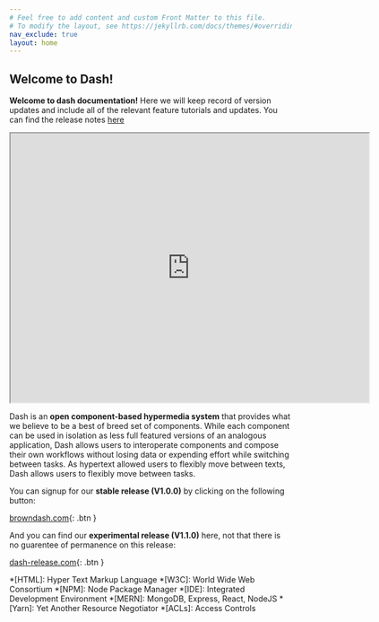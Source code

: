 ```yaml
---
# Feel free to add content and custom Front Matter to this file.
# To modify the layout, see https://jekyllrb.com/docs/themes/#overriding-theme-defaults
nav_exclude: true
layout: home
---
```

## Welcome to Dash!

**Welcome to dash documentation!** Here we will keep record of version updates and include all of the relevant feature tutorials and updates. You can find the release notes [here](/release-notes) 

<iframe src="https://drive.google.com/file/d/1hzoaU-VZBnIk1y4aOYQkbuCobunOCMd6/preview" width="640" height="480" allow="autoplay"></iframe>


Dash is an **open component-based hypermedia system** that provides what we believe to be a best of breed set of components. While each component can be used in isolation as less full featured versions of an analogous application, Dash allows users to interoperate components and compose their own workflows without losing data or expending effort while switching between tasks. As hypertext allowed users to flexibly move between texts, Dash allows users to flexibly move between tasks.

You can signup for our **stable release (V1.0.0)** by clicking on the following button:

[browndash.com](https://browndash.com/signup){: .btn }

And you can find our **experimental release (V1.1.0)** here, not that there is no guarentee of permanence on this release:

[dash-release.com](dash-release.eastus.cloudapp.azure.com:1050/signup){: .btn }



<!-- TYPESCRIPT CODE BLOCKS  
```typescript
const list = [10, 20];
console.log(list.map(x => (x * x)))
```
-->

 
<!-- HOW TO CHANGE COLOR IN MARKDOWN
<span style="background:aliceblue">some text with a **lightblue** background</span>

<span style="color:red">some **red** text</span> 
-->

<!-- These are a list of shortcuts available. -->
*[HTML]: Hyper Text Markup Language
*[W3C]:  World Wide Web Consortium
*[NPM]: Node Package Manager
*[IDE]: Integrated Development Environment
*[MERN]: MongoDB, Express, React, NodeJS
*[Yarn]: Yet Another Resource Negotiator
*[ACLs]: Access Controls


